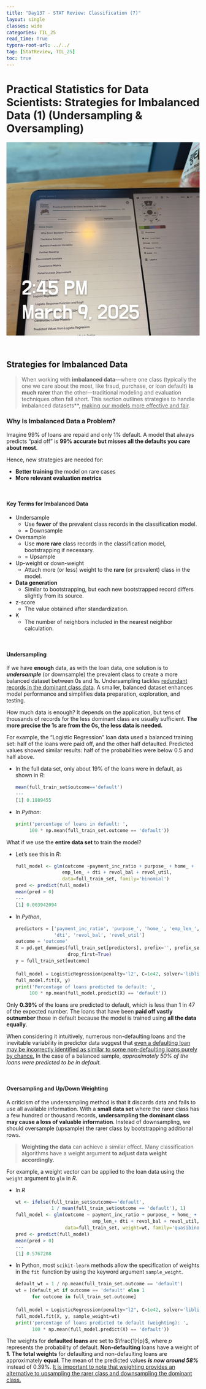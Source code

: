 ```yaml
---
title: "Day137 - STAT Review: Classification (7)"
layout: single
classes: wide
categories: TIL_25
read_time: True
typora-root-url: ../../
tag: [StatReview, TIL_25]
toc: true 
---
```


# Practical Statistics for Data Scientists: Strategies for Imbalanced Data (1) (Undersampling & Oversampling)

![A057901D-004A-4B69-8367-A1FC0F3402E8_1_105_c](../../images/2025-03-09-TIL25_Day137/A057901D-004A-4B69-8367-A1FC0F3402E8_1_105_c.jpeg)

<br>

## Strategies for Imbalanced Data

> When working with **imbalanced data**—where one class (typically the one we care about the most, like fraud, purchase, or loan default) **is much rarer** than the other—traditional modeling and evaluation techniques often fall short. This section outlines strategies to handle imbalanced datasets**, <u>making our models more effective and fair</u>.



### Why Is Imbalanced Data a Problem?

Imagine 99% of loans are repaid and only 1% default. A model that always predicts “paid off” is **99% accurate but misses all the defaults you care about most**.

Hence, new strategies are needed for:

- **Better training** the model on rare cases
- **More relevant evaluation metrics**

<br>

#### Key Terms for Imbalanced Data

- Undersample
  - Use **fewer** of the prevalent class records in the classification model. 
  - = Downsample
- Oversample
  - Use **more rare** class records in the classification model, bootstrapping if necessary.
  - = Upsample
- Up-weight or down-weight
  - Attach more (or less) weight to the **rare** (or prevalent) class in the model. 
- **Data generation**
  - Similar to bootstrapping, but each new bootstrapped record differs slightly from its source.
- z-score
  - The value obtained after standardization.
- K
  - The number of neighbors included in the nearest neighbor calculation.

<Br>

#### Undersampling

If we have **enough** data, as with the loan data, one solution is to ***undersample*** (or downsample) the prevalent class to create a more balanced dataset between 0s and 1s. Undersampling tackles <u>redundant records in the dominant class data</u>. A smaller, balanced dataset enhances model performance and simplifies data preparation, exploration, and testing. 

How much data is enough? It depends on the application, but tens of thousands of records for the less dominant class are usually sufficient. **The more precise the 1s are from the 0s, the less data is needed.**

For example, the “Logistic Regression” loan data used a balanced training set: half of the loans were paid off, and the other half defaulted. Predicted values showed similar results: half of the probabilities were below 0.5 and half above.

- In the full data set, only about 19% of the loans were in default, as shown in *R*:

  ```R
  mean(full_train_set$outcome=='default')
  ---
  [1] 0.1889455
  ```

- In *Python*:

  ```python
  print('percentage of loans in default: ',
       100 * np.mean(full_train_set.outcome == 'default'))
  ```



What if we use the **entire data set** to train the model? 

- Let’s see this in *R*:

  ```R
  full_model <- glm(outcome ~payment_inc_ratio + purpose_ + home_ +
                   emp_len_ + dti + revol_bal + revol_util,
                   data=full_train_set, family='binomial')
  pred <- predict(full_model)
  mean(pred > 0)
  ---
  [1] 0.003942094
  ```

- In *Python*,

  ```python
  predictors = ['payment_inc_ratio', 'purpose_', 'home_', 'emp_len_', 
                'dti', 'revol_bal', 'revol_util']
  outcome = 'outcome'
  X = pd.get_dummies(full_train_set[predictors], prefix='', prefix_sep='', 
                     drop_first=True)
  y = full_train_set[outcome]
  
  full_model = LogisticRegression(penalty='l2', C=1e42, solver='liblinear')
  full_model.fit(X, y)
  print('Percentage of loans predicted to default: ',
       100 * np.mean(full_model.predict(X) == 'default'))
  ```

Only **0.39%** of the loans are predicted to default, which is less than 1 in 47 of the expected number. The loans that have been **paid off vastly outnumber** those in default because the model is trained using **all the data equally.** 

When considering it intuitively, numerous non-defaulting loans and the inevitable variability in predictor data suggest that <u>even a defaulting loan may be incorrectly identified as similar to some non-defaulting loans purely by chance.</u> In the case of a balanced sample, *approximately 50% of the loans were predicted to be in default.*

<br>

#### Oversampling and Up/Down Weighting

A criticism of the undersampling method is that it discards data and fails to use all available information. With a **small data set** where the rarer class has a few hundred or thousand records, **undersampling the dominant class may cause a loss of valuable information**. Instead of downsampling, we should oversample (upsample) the rarer class by bootstrapping additional rows.

> **Weighting the data** can achieve a similar effect. Many classification algorithms have a weight argument **to adjust data weight accordingly.**

For example, a weight vector can be applied to the loan data using the `weight` argument to `glm` in *R*.

- In *R*

  ```R
  wt <- ifelse(full_train_set$outcome=='default',
               1 / mean(full_train_set$outcome == 'default'), 1)
  full_model <- glm(outcome ~ payment_inc_ratio + purpose_ + home_ +
                              emp_len_+ dti + revol_bal + revol_util,
                    data=full_train_set, weight=wt, family='quasibinomial')
  pred <- predict(full_model)
  mean(pred > 0)
  ---
  [1] 0.5767208
  ```

- In Python, most `scikit-learn` methods allow the specification of weights in the `fit `function by using the keyword argument `sample_weight`.

  ```python
  default_wt = 1 / np.mean(full_train_set.outcome == 'default')
  wt = [default_wt if outcome == 'default' else 1
        for outcome in full_train_set.outcome]
  
  full_model = LogisticRegression(penalty="l2", C=1e42, solver='liblinear')
  full_model.fit(X, y, sample_weight=wt)
  print('percentage of loans predicted to default (weighting): ',
        100 * np.mean(full_model.predict(X) == 'default'))
  ```

The weights for **defaulted loans** are set to $\frac{1}{p}$, where $p$ represents the probability of default. **Non-defaulting** loans have a weight of **1**. **The total weights** for defaulting and non-defaulting loans are approximately **equal**. The mean of the predicted values ***is now around 58%*** instead of 0.39%. <u>It is important to note that weighting provides an alternative to upsampling the rarer class and downsampling the dominant class.</u>

<br><br>
